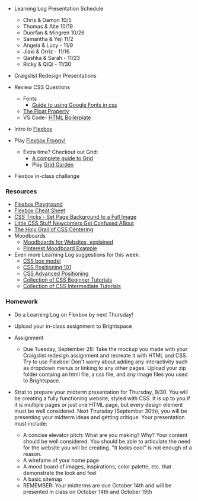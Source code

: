 * Learning Log Presentation Schedule
    * Chris & Damon 10/5
    * Thomas & Aite 10/19
    * Duorfan & Mingren 10/26
    * Samantha & Yeji 11/2
    * Angela & Lucy - 11/9
    * Jiaxi & Orriz - 11/16
    * Qashka &  Sarah - 11/23
    * Ricky & QiQi - 11/30

* Craigslist Redesign Presentations

* Review CSS Questions
    * Fonts
        * [Guide to using Google Fonts in css](https://developers.google.com/fonts/docs/getting_started)
    * [The Float Property](https://www.w3schools.com/css/css_float.asp) 
    * VS Code- [HTML Boilerplate](https://marketplace.visualstudio.com/items?itemName=sidthesloth.html5-boilerplate)

* Intro to [Flexbox](https://css-tricks.com/snippets/css/a-guide-to-flexbox/)

* Play [Flexbox Froggy!](https://flexboxfroggy.com/)
    * Extra time? Checkout out Grid:
        * [A complete guide to Grid](https://css-tricks.com/snippets/css/complete-guide-grid/)
        * Play [Grid Garden](https://codepip.com/games/grid-garden/)

* Flexbox in-class challenge


### Resources
* [Flexbox Playground](https://codepen.io/enxaneta/full/adLPwv)
* [Flexbox Cheat Sheet](https://www.freecodecamp.org/news/flexbox-the-ultimate-css-flex-cheatsheet/)
* [CSS Tricks - Set Page Background to a Full Image](http://css-tricks.com/perfect-full-page-background-image/)
* [Little CSS Stuff Newcomers Get Confused ABout](http://css-tricks.com/little-css-stuff-newcomers-get-confused-about/)
* [The Holy Grail of CSS Centering](http://webdesign.tutsplus.com/tutorials/the-holy-grail-of-css-centering--cms-22114)
* Moodboards
    * [Moodboards for Websites, explained](https://www.smartbugmedia.com/blog/what-is-a-mood-board-and-how-can-it-influence-my-website-design)
    * [Pinterest Moodboard Example](https://www.pinterest.com/pin/331999803756049839/)
* Even more Learning Log suggestions for this week:
    * [CSS box model](https://css-tricks.com/the-css-box-model/)
    * [CSS Positioning 101](http://alistapart.com/article/css-positioning-101)
    * [CSS Advanced Positioning](https://internetingishard.com/html-and-css/advanced-positioning/)
    * [Collection of CSS Beginner Tutorials](https://css-tricks.com/guides/beginner/)
    * [Collection of CSS Intermediate Tutorials](https://www.htmldog.com/guides/css/intermediate/)

### Homework

* Do a Learning Log on Flexbox by next Thursday!

* Upload your in-class assignment to Brightspace

* Assignment
    * Due Tuesday, September 28: Take the mockup you made with your Craigslist redesign assignment and recreate it with HTML and CSS. Try to use Flexbox! Don't worry about adding any interactivity such as dropdown menus or linking to any other pages. Upload your zip folder containg an html file, a css file, and any image files you used to Brightspace.

* Strat to prepare your midterm presentation for Thursday, 9/30. You will be creating a fully functioning website, styled with CSS. It is up to you if it is multiple pages or just one HTML page, but every design element must be well considered. Next Thursday (September 30th), you will be presenting your midterm ideas and getting critique. Your presentation must include:
    * A concise elevator pitch: What are you making? Why? Your content should be well considered. You should be able to articulate the need for the website you will be creating. "It looks cool" is not enough of a reason.
    * A wirefame of your home page
    * A mood board of images, inspirations, color palette, etc. that demonstrate the look and feel
    * A basic sitemap
    * REMEMBER: Your midterms are due October 14th and will be presented in class on October 14th and October 19th
